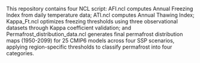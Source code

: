 This repository contains four NCL script: AFI.ncl computes Annual Freezing Index from daily temperature data; ATI.ncl computes Annual Thawing Index; Kappa\_Ft.ncl optimizes freezing thresholds using three observational datasets through Kappa coefficient validation; and Permafrost\_distribution\_data.ncl generates final permafrost distribution maps (1950-2099) for 25 CMIP6 models across four SSP scenarios, applying region-specific thresholds to classify permafrost into four categories.

